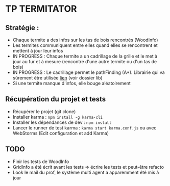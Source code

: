TP TERMITATOR
===========

## Stratégie :

* Chaque termite a des infos sur les tas de bois rencontrés (WoodInfo)
* Les termites communiquent entre elles quand elles se rencontrent et mettent à jour leur infos
* IN PROGRESS : Chaque termite a un cadrillage de la grille et le met à jour au fur et à mesure (rencontre d'une autre termite ou d'un tas de bois)
* IN PROGRESS : Le cadrillage permet le pathFinding (A*). Librairie qui va sûrement être utilisée [lien](https://github.com/bgrins/javascript-astar) (voir dossier lib)
* Si une termite manque d'infos, elle bouge aléatoirement

## Récupération du projet et tests

* Récupérer le projet (git clone)
* Installer karma : `npm install -g karma-cli`
* Installer les dépendances de dev : `npm install`
* Lancer le runner de test karma : `karma start karma.conf.js` ou avec WebStorms (Edit configuration et add Karma)

## TODO

* Finir les tests de WoodInfo
* GridInfo a été écrit avant les tests => écrire les tests et peut-être refacto
* Look le mail du prof, le système multi agent a apparemment été mis à jour